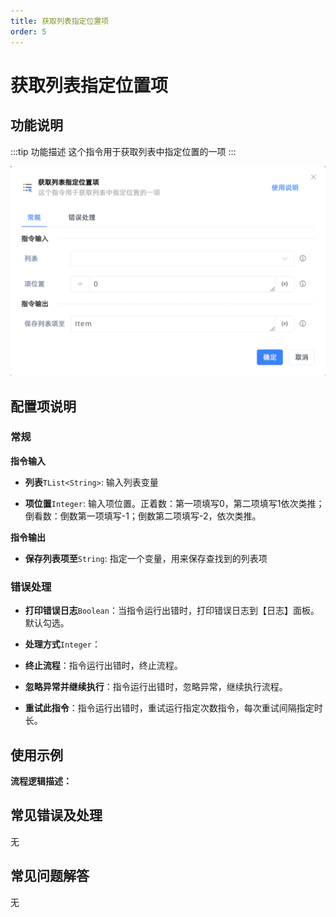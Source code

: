 ```yaml
---
title: 获取列表指定位置项
order: 5
---
```


# 获取列表指定位置项

## 功能说明

:::tip 功能描述
这个指令用于获取列表中指定位置的一项
:::

![获取列表指定位置项](../../../assets/获取列表指定位置项_command.png)

## 配置项说明

### 常规

**指令输入**

- **列表**`TList<String>`: 输入列表变量

- **项位置**`Integer`: 输入项位置。正着数：第一项填写0，第二项填写1依次类推；倒看数：倒数第一项填写-1；倒数第二项填写-2，依次类推。


**指令输出**

- **保存列表项至**`String`: 指定一个变量，用来保存查找到的列表项

### 错误处理

- **打印错误日志**`Boolean`：当指令运行出错时，打印错误日志到【日志】面板。默认勾选。

- **处理方式**`Integer`：

 - **终止流程**：指令运行出错时，终止流程。

 - **忽略异常并继续执行**：指令运行出错时，忽略异常，继续执行流程。

 - **重试此指令**：指令运行出错时，重试运行指定次数指令，每次重试间隔指定时长。

## 使用示例

**流程逻辑描述：** 

## 常见错误及处理

无

## 常见问题解答

无

